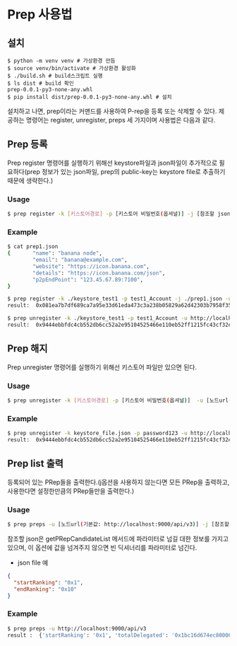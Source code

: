 # Prep 사용법

## 설치
```
$ python -m venv venv # 가상환경 만듬
$ source venv/bin/activate # 가상환경 활성화
$ ./build.sh # build스크립트 실행
$ ls dist # build 확인
prep-0.0.1-py3-none-any.whl
$ pip install dist/prep-0.0.1-py3-none-any.whl # 설치

```
설치하고 나면, prep이라는 커맨드를 사용하여 P-rep을 등록 또는 삭제할 수 있다.
제공하는 명령어는 register, unregister, preps 세 가지이며 사용법은 다음과 같다.

## Prep 등록

Prep register 명령어를 실행하기 위해선 keystore파일과 json파일이 추가적으로 필요하다(prep 정보가 있는 json파일, prep의 public-key는 keystore file로 추출하기 때문에 생략한다.)

### Usage

```bash
$ prep register -k [키스토어경로] -p [키스토어 비밀번호(옵셔널)] -j [참조할 json경로] -u [노드url(기본값: http://localhost:9000/api/v3)] -n [nid(기본값:3)] -s [stepLimit(기본값: 200만)]
```

### Example

```bash
$ cat prep1.json
{       "name": "banana node",
        "email": "banana@example.com",
        "website": "https://icon.banana.com",
        "details": "https://icon.banana.com/json",
        "p2pEndPoint": "123.45.67.89:7100",
}

$ prep register -k ./keystore_test1 -p test1_Account -j ./prep1.json -u http://localhost:9000/api/v3
result:  0x081ea7b7df689ca7a95e33d61eda473c3a238b05829a62d42303b7958f355bf5

$ prep unregister -k ./keystore_test1 -p test1_Account -u http://localhost:9000/api/v3
result:  0x9444ebbfdc4cb552db6cc52a2e95104525466e110eb52ff1215fc43cf32ecad0
```


## Prep 해지

Prep unregister 명령어를 실행하기 위해선 키스토어 파일만 있으면 된다.

### Usage

```bash
$ prep unregister -k [키스토어경로] -p [키스토어 비밀번호(옵셔널)]  -u [노드url(기본값: http:localhost:9000/api/v3)] -a [삭제할 P-rep 주소(builtin-score-owner를 위한 옵션)] -n [nid(기본값:3)] -s [stepLimit(기본값: 200만)]
```

### Example

```bash
$ prep unregister -k keystore_file.json -p password123 -u http://localhost:9000/api/v3
result:  0x9444ebbfdc4cb552db6cc52a2e95104525466e110eb52ff1215fc43cf32ecad0
```


## Prep list 출력

등록되어 있는 PRep들을 출력한다.(j옵션을 사용하지 않는다면 모든 PRep을 출력하고, 사용한다면 설정한만큼의 PRep들만을 출력한다.)

### Usage

```bash
$ prep preps -u [노드url(기본값: http://localhost:9000/api/v3)] -j [참조할 json경로]
```

참조할 json은 getPRepCandidateList 메서드에 파라미터로 넘길 대한 정보를 가지고 있으며, 이 옵션에 값을 넘겨주지 않으면 빈 딕셔너리를 파라미터로 넘긴다.

- json file 예
```json
{
  "startRanking": "0x1",
  "endRanking": "0x10"
}
```

### Example

```bash
$ prep preps -u http://localhost:9000/api/v3
result :  {'startRanking': '0x1', 'totalDelegated': '0x1bc16d674ec80000', 'preps': [{'address': 'hxdc8d79453ba6516bc140b7f53b6b9a012da7ff10', 'delegated': '0x1bc16d674ec80000'}]}
```
